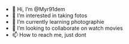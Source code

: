 - 👋 Hi, I’m @Myr91dem
- 👀 I’m interested in taking fotos
- 🌱 I’m currently learning photographie
- 💞️ I’m looking to collaborate on watch movies
- 📫 How to reach me, just dont

<!---
Myr91dem/Myr91dem is a ✨ special ✨ repository because its `README.md` (this file) appears on your GitHub profile.
You can click the Preview link to take a look at your changes.
--->
